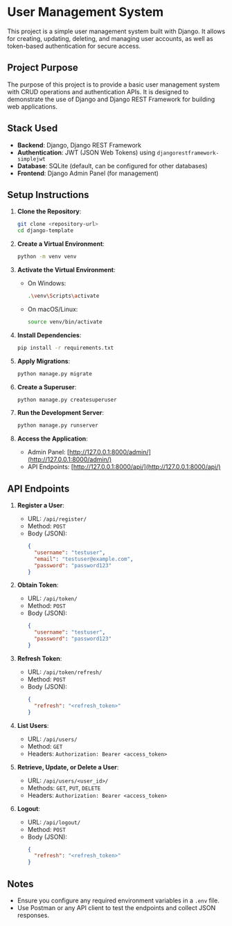 # User Management System

This project is a simple user management system built with Django. It allows for creating, updating, deleting, and managing user accounts, as well as token-based authentication for secure access.

## Project Purpose
The purpose of this project is to provide a basic user management system with CRUD operations and authentication APIs. It is designed to demonstrate the use of Django and Django REST Framework for building web applications.

## Stack Used
- **Backend**: Django, Django REST Framework
- **Authentication**: JWT (JSON Web Tokens) using `djangorestframework-simplejwt`
- **Database**: SQLite (default, can be configured for other databases)
- **Frontend**: Django Admin Panel (for management)

## Setup Instructions

1. **Clone the Repository**:
   ```bash
   git clone <repository-url>
   cd django-template
   ```

2. **Create a Virtual Environment**:
   ```bash
   python -m venv venv
   ```

3. **Activate the Virtual Environment**:
   - On Windows:
     ```bash
     .\venv\Scripts\activate
     ```
   - On macOS/Linux:
     ```bash
     source venv/bin/activate
     ```

4. **Install Dependencies**:
   ```bash
   pip install -r requirements.txt
   ```

5. **Apply Migrations**:
   ```bash
   python manage.py migrate
   ```

6. **Create a Superuser**:
   ```bash
   python manage.py createsuperuser
   ```

7. **Run the Development Server**:
   ```bash
   python manage.py runserver
   ```

8. **Access the Application**:
   - Admin Panel: [http://127.0.0.1:8000/admin/](http://127.0.0.1:8000/admin/)
   - API Endpoints: [http://127.0.0.1:8000/api/](http://127.0.0.1:8000/api/)

## API Endpoints

1. **Register a User**:
   - URL: `/api/register/`
   - Method: `POST`
   - Body (JSON):
     ```json
     {
       "username": "testuser",
       "email": "testuser@example.com",
       "password": "password123"
     }
     ```

2. **Obtain Token**:
   - URL: `/api/token/`
   - Method: `POST`
   - Body (JSON):
     ```json
     {
       "username": "testuser",
       "password": "password123"
     }
     ```

3. **Refresh Token**:
   - URL: `/api/token/refresh/`
   - Method: `POST`
   - Body (JSON):
     ```json
     {
       "refresh": "<refresh_token>"
     }
     ```

4. **List Users**:
   - URL: `/api/users/`
   - Method: `GET`
   - Headers: `Authorization: Bearer <access_token>`

5. **Retrieve, Update, or Delete a User**:
   - URL: `/api/users/<user_id>/`
   - Methods: `GET`, `PUT`, `DELETE`
   - Headers: `Authorization: Bearer <access_token>`

6. **Logout**:
   - URL: `/api/logout/`
   - Method: `POST`
   - Body (JSON):
     ```json
     {
       "refresh": "<refresh_token>"
     }
     ```

## Notes
- Ensure you configure any required environment variables in a `.env` file.
- Use Postman or any API client to test the endpoints and collect JSON responses.
